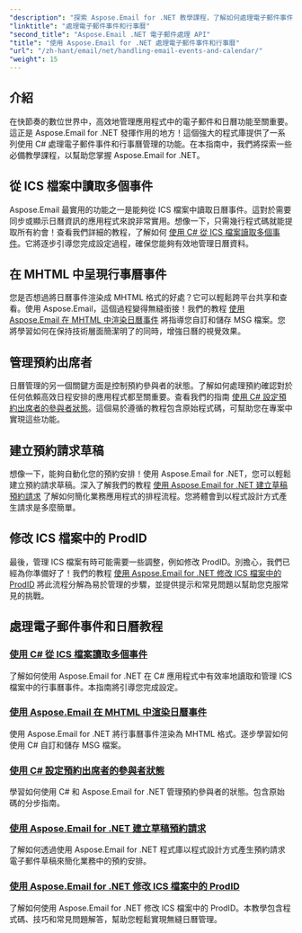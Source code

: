 ```yaml
---
"description": "探索 Aspose.Email for .NET 教學課程，了解如何處理電子郵件事件和行事曆管理。學習高效增強 C# 應用程式的技巧。"
"linktitle": "處理電子郵件事件和行事曆"
"second_title": "Aspose.Email .NET 電子郵件處理 API"
"title": "使用 Aspose.Email for .NET 處理電子郵件事件和行事曆"
"url": "/zh-hant/email/net/handling-email-events-and-calendar/"
"weight": 15
---
```


## 介紹

在快節奏的數位世界中，高效地管理應用程式中的電子郵件和日曆功能至關重要。這正是 Aspose.Email for .NET 發揮作用的地方！這個強大的程式庫提供了一系列使用 C# 處理電子郵件事件和行事曆管理的功能。在本指南中，我們將探索一些必備教學課程，以幫助您掌握 Aspose.Email for .NET。

## 從 ICS 檔案中讀取多個事件

Aspose.Email 最實用的功能之一是能夠從 ICS 檔案中讀取日曆事件。這對於需要同步或顯示日曆資訊的應用程式來說非常實用。想像一下，只需幾行程式碼就能提取所有約會！查看我們詳細的教程，了解如何 [使用 C# 從 ICS 檔案讀取多個事件](./read-multiple-events-from-ics-files-with-csharp/)。它將逐步引導您完成設定過程，確保您能夠有效地管理日曆資料。 

## 在 MHTML 中呈現行事曆事件 

您是否想過將日曆事件渲染成 MHTML 格式的好處？它可以輕鬆跨平台共享和查看。使用 Aspose.Email，這個過程變得無縫銜接！我們的教程 [使用 Aspose.Email 在 MHTML 中渲染日曆事件](./render-calendar-events-in-mhtml/) 將指導您自訂和儲存 MSG 檔案。您將學習如何在保持技術層面簡潔明了的同時，增強日曆的視覺效果。

## 管理預約出席者

日曆管理的另一個關鍵方面是控制預約參與者的狀態。了解如何處理預約確認對於任何依賴高效日程安排的應用程式都至關重要。查看我們的指南 [使用 C# 設定預約出席者的參與者狀態](./setting-participant-status-for-appointment-attendees/)。這個易於遵循的教程包含原始程式碼，可幫助您在專案中實現這些功能。

## 建立預約請求草稿 

想像一下，能夠自動化您的預約安排！使用 Aspose.Email for .NET，您可以輕鬆建立預約請求草稿。深入了解我們的教程 [使用 Aspose.Email for .NET 建立草稿預約請求](./creating-draft-appointment-request/) 了解如何簡化業務應用程式的排程流程。您將體會到以程式設計方式產生請求是多麼簡單。

## 修改 ICS 檔案中的 ProdID 

最後，管理 ICS 檔案有時可能需要一些調整，例如修改 ProdID。別擔心，我們已經為你準備好了！我們的教程 [使用 Aspose.Email for .NET 修改 ICS 檔案中的 ProdID](./modify-prodid-in-ics-files/) 將此流程分解為易於管理的步驟，並提供提示和常見問題以幫助您克服常見的挑戰。

## 處理電子郵件事件和日曆教程
### [使用 C# 從 ICS 檔案讀取多個事件](./read-multiple-events-from-ics-files-with-csharp/)
了解如何使用 Aspose.Email for .NET 在 C# 應用程式中有效率地讀取和管理 ICS 檔案中的行事曆事件。本指南將引導您完成設定。
### [使用 Aspose.Email 在 MHTML 中渲染日曆事件](./render-calendar-events-in-mhtml/)
使用 Aspose.Email for .NET 將行事曆事件渲染為 MHTML 格式。逐步學習如何使用 C# 自訂和儲存 MSG 檔案。
### [使用 C# 設定預約出席者的參與者狀態](./setting-participant-status-for-appointment-attendees/)
學習如何使用 C# 和 Aspose.Email for .NET 管理預約參與者的狀態。包含原始碼的分步指南。
### [使用 Aspose.Email for .NET 建立草稿預約請求](./creating-draft-appointment-request/)
了解如何透過使用 Aspose.Email for .NET 程式庫以程式設計方式產生預約請求電子郵件草稿來簡化業務中的預約安排。
### [使用 Aspose.Email for .NET 修改 ICS 檔案中的 ProdID](./modify-prodid-in-ics-files/)
了解如何使用 Aspose.Email for .NET 修改 ICS 檔案中的 ProdID。本教學包含程式碼、技巧和常見問題解答，幫助您輕鬆實現無縫日曆管理。